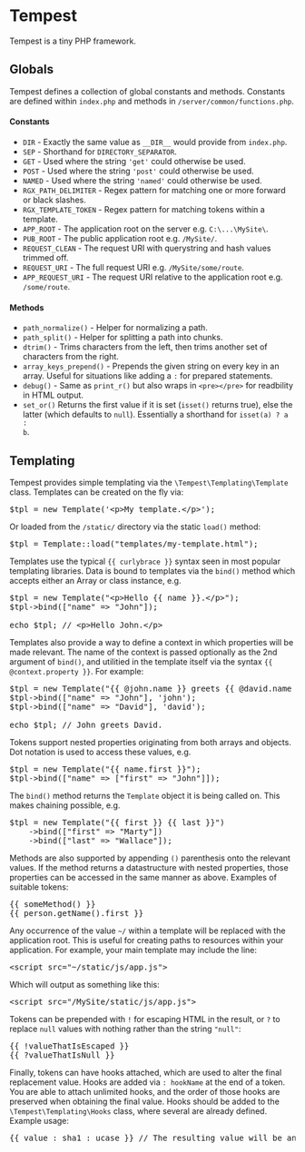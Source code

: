 # Tempest

Tempest is a tiny PHP framework.


## Globals

Tempest defines a collection of global constants and methods. Constants are defined within <code>index.php</code> and methods in <code>/server/common/functions.php</code>.

#### Constants

* <code>DIR</code> - Exactly the same value as <code>\_\_DIR\_\_</code> would provide from <code>index.php</code>.
* <code>SEP</code> - Shorthand for <code>DIRECTORY_SEPARATOR</code>.
* <code>GET</code> - Used where the string <code>'get'</code> could otherwise be used.
* <code>POST</code> - Used where the string <code>'post'</code> could otherwise be used.
* <code>NAMED</code> - Used where the string <code>'named'</code> could otherwise be used.
* <code>RGX_PATH_DELIMITER</code> - Regex pattern for matching one or more forward or black slashes.
* <code>RGX_TEMPLATE_TOKEN</code> - Regex pattern for matching tokens within a template.
* <code>APP_ROOT</code> - The application root on the server e.g. <code>C:\\...\\MySite\\</code>.
* <code>PUB_ROOT</code> - The public application root e.g. <code>/MySite/</code>.
* <code>REQUEST_CLEAN</code> - The request URI with querystring and hash values trimmed off.
* <code>REQUEST_URI</code> - The full request URI e.g. <code>/MySite/some/route</code>.
* <code>APP_REQUEST_URI</code> - The request URI relative to the application root e.g. <code>/some/route</code>.

#### Methods

* <code>path_normalize()</code> - Helper for normalizing a path.
* <code>path_split()</code> - Helper for splitting a path into chunks.
* <code>dtrim()</code> - Trims characters from the left, then trims another set of characters from the right.
* <code>array_keys_prepend()</code> - Prepends the given string on every key in an array. Useful for situations like adding a <code>:</code> for prepared statements.
* <code>debug()</code> - Same as <code>print\_r()</code> but also wraps in <code>&lt;pre&gt;&lt;/pre&gt;</code> for readbility in HTML output.
* <code>set_or()</code> Returns the first value if it is set (<code>isset()</code> returns true), else the latter (which defaults to <code>null</code>). Essentially a shorthand for <code>isset(a) ? a : b</code>.


## Templating

Tempest provides simple templating via the <code>\\Tempest\\Templating\\Template</code> class. Templates can be created on the fly via:

<pre>
$tpl = new Template('&lt;p&gt;My template.&lt;/p&gt;');
</pre>

Or loaded from the <code>/static/</code> directory via the static <code>load()</code> method:

<pre>
$tpl = Template::load("templates/my-template.html");
</pre>

Templates use the typical <code>{{ curlybrace }}</code> syntax seen in most popular templating libraries. Data is bound to templates via the <code>bind()</code> method which accepts either an Array or class instance, e.g.

<pre>
$tpl = new Template("&lt;p&gt;Hello {{ name }}.&lt;/p&gt;");
$tpl->bind(["name" => "John"]);

echo $tpl; // &lt;p&gt;Hello John.&lt;/p&gt;
</pre>

Templates also provide a way to define a context in which properties will be made relevant. The name of the context is passed optionally as the 2nd argument of <code>bind()</code>, and utilitied in the template itself via the syntax <code>{{ @context.property }}</code>. For example:

<pre>
$tpl = new Template("{{ @john.name }} greets {{ @david.name }}.");
$tpl->bind(["name" => "John"], 'john');
$tpl->bind(["name" => "David"], 'david');

echo $tpl; // John greets David.
</pre>

Tokens support nested properties originating from both arrays and objects. Dot notation is used to access these values, e.g.

<pre>
$tpl = new Template("{{ name.first }}");
$tpl->bind(["name" => ["first" => "John"]]);
</pre>

The <code>bind()</code> method returns the <code>Template</code> object it is being called on. This makes chaining possible, e.g.

<pre>
$tpl = new Template("{{ first }} {{ last }}")
	->bind(["first" => "Marty"])
	->bind(["last" => "Wallace"]);
</pre>

Methods are also supported by appending <code>()</code> parenthesis onto the relevant values. If the method returns a datastructure with nested properties, those properties can be accessed in the same manner as above. Examples of suitable tokens:

<pre>
{{ someMethod() }}
{{ person.getName().first }}
</pre>

Any occurrence of the value <code>~/</code> within a template will be replaced with the application root. This is useful for creating paths to resources within your application. For example, your main template may include the line:

<pre>
&lt;script src="~/static/js/app.js"&gt;
</pre>

Which will output as something like this:

<pre>
&lt;script src="/MySite/static/js/app.js"&gt;
</pre>

Tokens can be prepended with <code>!</code> for escaping HTML in the result, or <code>?</code> to replace <code>null</code> values with nothing rather than the string <code>"null"</code>:

<pre>
{{ !valueThatIsEscaped }}
{{ ?valueThatIsNull }}
</pre>

Finally, tokens can have hooks attached, which are used to alter the final replacement value. Hooks are added via <code>: hookName</code> at the end of a token. You are able to attach unlimited hooks, and the order of those hooks are preserved when obtaining the final value. Hooks should be added to the <code>\\Tempest\\Templating\\Hooks</code> class, where several are already defined. Example usage:

<pre>
{{ value : sha1 : ucase }} // The resulting value will be an uppercase SHA1 hash of the original.
</pre>